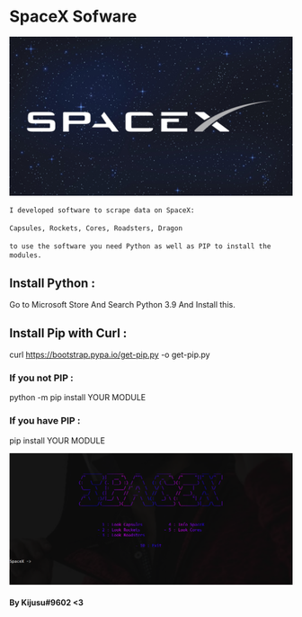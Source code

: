 # SpaceX Sofware


![SpaceX-Img](/image/SpaceX-Img.jpg)

    I developed software to scrape data on SpaceX:

    Capsules, Rockets, Cores, Roadsters, Dragon

    to use the software you need Python as well as PIP to install the modules.

## Install Python : 

Go to Microsoft Store And Search Python 3.9 And Install this.

## Install Pip with Curl :

curl https://bootstrap.pypa.io/get-pip.py -o get-pip.py

### If you not PIP :

python -m pip install YOUR MODULE

### If you have PIP : 

pip install YOUR MODULE


![SpaceX-Img](/image/SpaceX-R.png)



#### By Kijusu#9602 <3
